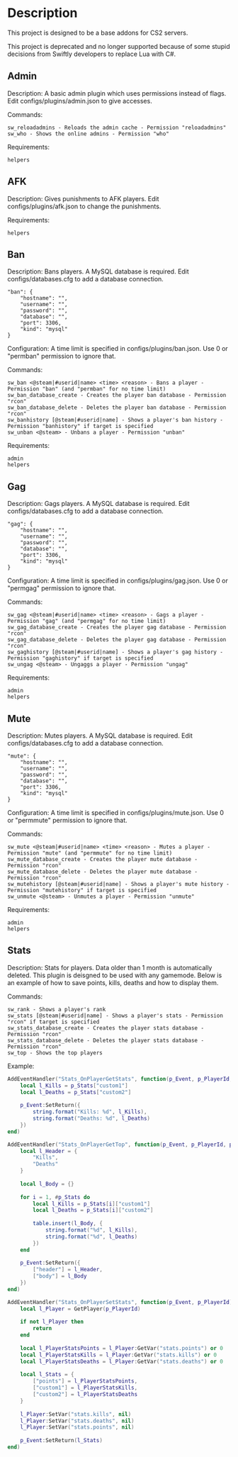 # Description
This project is designed to be a base addons for CS2 servers.

This project is deprecated and no longer supported because of some stupid decisions from Swiftly developers to replace Lua with C#.

## Admin
Description: A basic admin plugin which uses permissions instead of flags. Edit configs/plugins/admin.json to give accesses.

Commands:
```
sw_reloadadmins - Reloads the admin cache - Permission "reloadadmins"
sw_who - Shows the online admins - Permission "who"
```

Requirements:
```
helpers
```

## AFK
Description: Gives punishments to AFK players. Edit configs/plugins/afk.json to change the punishments.

Requirements:
```
helpers
```

## Ban
Description: Bans players. A MySQL database is required. Edit configs/databases.cfg to add a database connection. 

```
"ban": {
	"hostname": "",
	"username": "",
	"password": "",
	"database": "",
	"port": 3306,
	"kind": "mysql"
}
```

Configuration: A time limit is specified in configs/plugins/ban.json. Use 0 or "permban" permission to ignore that.

Commands:
```
sw_ban <@steam|#userid|name> <time> <reason> - Bans a player - Permission "ban" (and "permban" for no time limit)
sw_ban_database_create - Creates the player ban database - Permission "rcon"
sw_ban_database_delete - Deletes the player ban database - Permission "rcon"
sw_banhistory [@steam|#userid|name] - Shows a player's ban history - Permission "banhistory" if target is specified
sw_unban <@steam> - Unbans a player - Permission "unban"
```

Requirements:
```
admin
helpers
```

## Gag
Description: Gags players. A MySQL database is required. Edit configs/databases.cfg to add a database connection. 

```
"gag": {
	"hostname": "",
	"username": "",
	"password": "",
	"database": "",
	"port": 3306,
	"kind": "mysql"
}
```

Configuration: A time limit is specified in configs/plugins/gag.json. Use 0 or "permgag" permission to ignore that.

Commands:
```
sw_gag <@steam|#userid|name> <time> <reason> - Gags a player - Permission "gag" (and "permgag" for no time limit)
sw_gag_database_create - Creates the player gag database - Permission "rcon"
sw_gag_database_delete - Deletes the player gag database - Permission "rcon"
sw_gaghistory [@steam|#userid|name] - Shows a player's gag history - Permission "gaghistory" if target is specified
sw_ungag <@steam> - Ungaggs a player - Permission "ungag"
```

Requirements:
```
admin
helpers
```

## Mute
Description: Mutes players. A MySQL database is required. Edit configs/databases.cfg to add a database connection. 

```
"mute": {
	"hostname": "",
	"username": "",
	"password": "",
	"database": "",
	"port": 3306,
	"kind": "mysql"
}
```

Configuration: A time limit is specified in configs/plugins/mute.json. Use 0 or "permmute" permission to ignore that.

Commands:
```
sw_mute <@steam|#userid|name> <time> <reason> - Mutes a player - Permission "mute" (and "permmute" for no time limit)
sw_mute_database_create - Creates the player mute database - Permission "rcon"
sw_mute_database_delete - Deletes the player mute database - Permission "rcon"
sw_mutehistory [@steam|#userid|name] - Shows a player's mute history - Permission "mutehistory" if target is specified
sw_unmute <@steam> - Unmutes a player - Permission "unmute"
```

Requirements:
```
admin
helpers
```

## Stats
Description: Stats for players. Data older than 1 month is automatically deleted. This plugin is deisgned to be used with any gamemode. Below is an example of how to save points, kills, deaths and how to display them.

Commands:
```
sw_rank - Shows a player's rank
sw_stats [@steam|#userid|name] - Shows a player's stats - Permission "rcon" if target is specified
sw_stats_database_create - Creates the player stats database - Permission "rcon"
sw_stats_database_delete - Deletes the player stats database - Permission "rcon"
sw_top - Shows the top players
```

Example:
```lua
AddEventHandler("Stats_OnPlayerGetStats", function(p_Event, p_PlayerId, p_Stats)
	local l_Kills = p_Stats["custom1"]
	local l_Deaths = p_Stats["custom2"]
	
	p_Event:SetReturn({
		string.format("Kills: %d", l_Kills),
		string.format("Deaths: %d", l_Deaths)
	})
end)

AddEventHandler("Stats_OnPlayerGetTop", function(p_Event, p_PlayerId, p_Stats)
	local l_Header = {
		"Kills",
		"Deaths"
	}
	
	local l_Body = {}
	
	for i = 1, #p_Stats do
		local l_Kills = p_Stats[i]["custom1"]
		local l_Deaths = p_Stats[i]["custom2"]
		
		table.insert(l_Body, {
			string.format("%d", l_Kills),
			string.format("%d", l_Deaths)
		})
	end
	
	p_Event:SetReturn({
		["header"] = l_Header,
		["body"] = l_Body
	})
end)

AddEventHandler("Stats_OnPlayerSetStats", function(p_Event, p_PlayerId)
	local l_Player = GetPlayer(p_PlayerId)
	
	if not l_Player then
		return
	end
	
	local l_PlayerStatsPoints = l_Player:GetVar("stats.points") or 0
	local l_PlayerStatsKills = l_Player:GetVar("stats.kills") or 0
	local l_PlayerStatsDeaths = l_Player:GetVar("stats.deaths") or 0
	
	local l_Stats = {
		["points"] = l_PlayerStatsPoints,
		["custom1"] = l_PlayerStatsKills,
		["custom2"] = l_PlayerStatsDeaths
	}
	
	l_Player:SetVar("stats.kills", nil)
	l_Player:SetVar("stats.deaths", nil)
	l_Player:SetVar("stats.points", nil)
	
	p_Event:SetReturn(l_Stats)
end)
```
